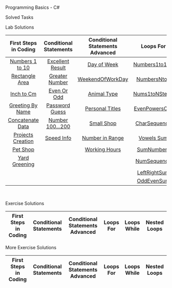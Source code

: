 Programming Basics - C#

Solved Tasks

Lab Solutions
&nbsp;

| First Steps in Coding | Conditional Statements | Conditional Statements Advanced | Loops For | Loops While | Nested Loops |
| :---: | :---: | :---: | :---: | :---: | :---: | 
| [Numbers 1 to 10][1]  | [Excellent Result][9] | [Day of Week][15]     | [Numbers1to100][22]| [Read Text][32]   | [Clock][39]              |
| [Rectangle Area][2]   | [Greater Number][10]  | [WeekendOfWorkDay][16]| [NumbersNto1][23]  | [Password][33]    | [MultiplicationTable][40]|
| [Inch to Cm][3]       | [Even Or Odd][11]     | [Animal Type][17]     | [Nums1toNStep3][24]| [Sum Numbers][34] | [Combinations][41]       |
| [Greeting By Name][4] | [Password Guess][12]  | [Personal Titles][18] | [EvenPowersOf2][25]| [Sequence2k+1][35]| [Sum of Two Numbers][42] |
| [Concatenate Data][5] | [Number 100...200][13]| [Small Shop][19]      | [CharSequence][26] | [Acc Balance][36] | [Travelling][43]         |
| [Projects Creation][6]| [Speed Info][14]      | [Number in Range][20] | [Vowels Sum][27]   | [Max Number][37]  | [Building][44]           |
| [Pet Shop][7]         |                       | [Working Hours][21]   | [SumNumbers][28]   | [Min Number][38]  |                          |
| [Yard Greening][8]    |                       |                       | [NumSequence][29]  |  
|                       |                       |                       | [LeftRightSum][30] | 
|                       |                       |                       | [OddEvenSum][31]   | 

&nbsp;

Exercise Solutions
&nbsp;

| First Steps in Coding | Conditional Statements | Conditional Statements Advanced | Loops For | Loops While | Nested Loops |
| :---: | :---: | :---: | :---: | :---: | :---: | 



More Exercise Solutions
&nbsp;

| First Steps in Coding | Conditional Statements | Conditional Statements Advanced | Loops For | Loops While | Nested Loops |
| :---: | :---: | :---: | :---: | :---: | :---: | 
















[1]: https://github.com/Krasipeace/SoftUni/blob/main/Programming%20Basics/FirstStepsInCoding/Num1to10/Num1to10/Program.cs
[2]: https://github.com/Krasipeace/SoftUni/blob/main/Programming%20Basics/FirstStepsInCoding/RectangleArea/RectangleArea/Program.cs
[3]: https://github.com/Krasipeace/SoftUni/blob/main/Programming%20Basics/FirstStepsInCoding/InchestoCentimeters/InchestoCentimeters/Program.cs
[4]: https://github.com/Krasipeace/SoftUni/blob/main/Programming%20Basics/FirstStepsInCoding/GreetingByName/GreetingByName/Program.cs
[5]: https://github.com/Krasipeace/SoftUni/blob/main/Programming%20Basics/FirstStepsInCoding/ConcatenateData/ConcatenateData/Program.cs
[6]: https://github.com/Krasipeace/SoftUni/blob/main/Programming%20Basics/FirstStepsInCoding/ProjectsCreation/ProjectsCreation/Program.cs 
[7]: https://github.com/Krasipeace/SoftUni/blob/main/Programming%20Basics/FirstStepsInCoding/PetShop/PetShop/Program.cs
[8]: https://github.com/Krasipeace/SoftUni/blob/main/Programming%20Basics/FirstStepsInCoding/YardGreening/YardGreening/Program.cs
[9]: https://github.com/Krasipeace/SoftUni/blob/main/Programming%20Basics/ConditionalStatements/ExcellentResult/Program.cs
[10]: https://github.com/Krasipeace/SoftUni/blob/main/Programming%20Basics/ConditionalStatements/BiggerNumber/Program.cs
[11]: https://github.com/Krasipeace/SoftUni/blob/main/Programming%20Basics/ConditionalStatements/EvenOrOdd/Program.cs
[12]: https://github.com/Krasipeace/SoftUni/blob/main/Programming%20Basics/ConditionalStatements/PasswordGuess/Program.cs
[13]: https://github.com/Krasipeace/SoftUni/blob/main/Programming%20Basics/ConditionalStatements/Number100to200/Program.cs
[14]: https://github.com/Krasipeace/SoftUni/blob/main/Programming%20Basics/ConditionalStatements/SpeedInfo/Program.cs
[15]: https://github.com/Krasipeace/SoftUni/blob/main/Programming%20Basics/ConditionalStatementsAdvanced/DayOfWeek/Program.cs
[16]: https://github.com/Krasipeace/SoftUni/blob/main/Programming%20Basics/ConditionalStatementsAdvanced/WeekendOrWorkingDay/Program.cs
[17]: https://github.com/Krasipeace/SoftUni/blob/main/Programming%20Basics/ConditionalStatementsAdvanced/AnimalType/Program.cs
[18]: https://github.com/Krasipeace/SoftUni/blob/main/Programming%20Basics/ConditionalStatementsAdvanced/PersonalTitles/Program.cs
[19]: https://github.com/Krasipeace/SoftUni/blob/main/Programming%20Basics/ConditionalStatementsAdvanced/SmallShop/Program.cs
[20]: https://github.com/Krasipeace/SoftUni/blob/main/Programming%20Basics/ConditionalStatementsAdvanced/NumberInRange/Program.cs
[21]: https://github.com/Krasipeace/SoftUni/blob/main/Programming%20Basics/ConditionalStatementsAdvanced/WorkingHours/Program.cs
[22]: https://github.com/Krasipeace/SoftUni/blob/main/Programming%20Basics/Loops-For/NumbersfromOneto100/Program.cs
[23]: https://github.com/Krasipeace/SoftUni/blob/main/Programming%20Basics/Loops-For/NumNto1/Program.cs
[24]: https://github.com/Krasipeace/SoftUni/blob/main/Programming%20Basics/Loops-For/Num1toNstep3/Program.cs
[25]: https://github.com/Krasipeace/SoftUni/blob/main/Programming%20Basics/Loops-For/EvenPowersOf2/Program.cs
[26]: https://github.com/Krasipeace/SoftUni/blob/main/Programming%20Basics/Loops-For/CharacterSequence/Program.cs
[27]: https://github.com/Krasipeace/SoftUni/blob/main/Programming%20Basics/Loops-For/VowelsSum/Program.cs
[28]: https://github.com/Krasipeace/SoftUni/blob/main/Programming%20Basics/Loops-For/SumNumbers/Program.cs
[29]: https://github.com/Krasipeace/SoftUni/blob/main/Programming%20Basics/Loops-For/NumberSequence/Program.cs
[30]: https://github.com/Krasipeace/SoftUni/blob/main/Programming%20Basics/Loops-For/ConsoleApp1/Program.cs
[31]: https://github.com/Krasipeace/SoftUni/blob/main/Programming%20Basics/Loops-For/OddEvenSum/Program.cs
[32]: https://github.com/Krasipeace/SoftUni/blob/main/Programming%20Basics/Loops-While/ReadText/Program.cs
[33]: https://github.com/Krasipeace/SoftUni/blob/main/Programming%20Basics/Loops-While/Password/Program.cs
[34]: https://github.com/Krasipeace/SoftUni/blob/main/Programming%20Basics/Loops-While/SumNumbers/Program.cs
[35]: https://github.com/Krasipeace/SoftUni/blob/main/Programming%20Basics/Loops-While/Sequence2k%2B1/Program.cs
[36]: https://github.com/Krasipeace/SoftUni/blob/main/Programming%20Basics/Loops-While/AccountBalance/Program.cs
[37]: https://github.com/Krasipeace/SoftUni/blob/main/Programming%20Basics/Loops-While/MaxNumber/Program.cs
[38]: https://github.com/Krasipeace/SoftUni/blob/main/Programming%20Basics/Loops-While/MinNumber/Program.cs
[39]: https://github.com/Krasipeace/SoftUni/blob/main/Programming%20Basics/NestedLoops/Clock/Program.cs
[40]: https://github.com/Krasipeace/SoftUni/blob/main/Programming%20Basics/NestedLoops/MultiplicationTable/Program.cs
[41]: https://github.com/Krasipeace/SoftUni/blob/main/Programming%20Basics/NestedLoops/Combinations/Program.cs
[42]: https://github.com/Krasipeace/SoftUni/blob/main/Programming%20Basics/NestedLoops/SumOfTwoNumbers/Program.cs
[43]: https://github.com/Krasipeace/SoftUni/blob/main/Programming%20Basics/NestedLoops/Travelling/Program.cs
[44]: https://github.com/Krasipeace/SoftUni/blob/main/Programming%20Basics/NestedLoops/Building/Program.cs

[45]:
[47]:
[48]:
[49]: 
[50]:
[51]: 
 